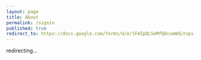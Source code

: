 ```yaml
---
layout: page
title: About
permalink: /signin
published: true
redirect_to: https://docs.google.com/forms/d/e/1FAIpQLSeMfQDcumW5Ltvps-KX4kxqAvxzjaZzPzJxEAa0DJ5O9-elRQ/viewform?usp=sf_link
---
```


redirecting...

